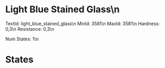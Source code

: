 # Light Blue Stained Glass\n
TextId: light_blue_stained_glass\n
MinId: 3581\n
MaxId: 3581\n
Hardness: 0,3\n
Resistance: 0,3\n

Num States: 1\n
# States
```

```